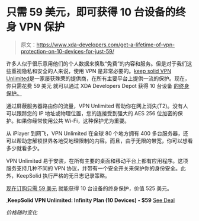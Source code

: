 # 只需 59 美元，即可获得 10 台设备的终身 VPN 保护

> 原文：<https://www.xda-developers.com/get-a-lifetime-of-vpn-protection-on-10-devices-for-just-59/>

许多人似乎很乐意用他们的个人数据来换取“免费”的内容和服务。但是对于我们这些重视隐私和安全的人来说，使用 VPN 是非常必要的。[keep solid VPN Unlimited](https://depot.xda-developers.com/sales/keepsolid-vpn-unlimited-lifetime-subscription-5?utm_source=xda-developers.com&utm_medium=referral&utm_campaign=keepsolid-vpn-unlimited-lifetime-subscription-5&utm_term=scsf-372010&utm_content=a0x1P000004NIlk&scsonar=1)是一家屡获殊荣的提供商，在所有主要平台上提供一流的保护。现在，你只需花费 59 美元 就可以通过 XDA Developers Depot 获得 10 台设备 [的终身保护。](https://depot.xda-developers.com/sales/keepsolid-vpn-unlimited-lifetime-subscription-5?utm_source=xda-developers.com&utm_medium=referral&utm_campaign=keepsolid-vpn-unlimited-lifetime-subscription-5&utm_term=scsf-372010&utm_content=a0x1P000004NIlk&scsonar=1)

通过屏蔽服务器路由你的流量，VPN Unlimited 帮助你在网上消失(T2)。没有人可以跟踪您的 IP 地址或物理位置，您的连接受到强大的 AES 256 位加密的保护。如果你经常使用公共 Wi-Fi，这种保护尤为重要。

从 iPlayer 到网飞，VPN Unlimited 在全球 80 个地方拥有 400 多台服务器，还可以帮助您解锁世界各地受地理限制的内容。而且，由于无限的带宽，你可以想看多少就看多少。

VPN Unlimited 易于安装，在所有主要的桌面和移动平台上都有应用程序。这项服务支持几种不同的 VPN 协议，并带有一个安全开关来保护你的身份安全。此外，KeepSolid 执行严格的无日志记录策略。

[现在订购只需 59 美元](https://depot.xda-developers.com/sales/keepsolid-vpn-unlimited-lifetime-subscription-5?utm_source=xda-developers.com&utm_medium=referral&utm_campaign=keepsolid-vpn-unlimited-lifetime-subscription-5&utm_term=scsf-372010&utm_content=a0x1P000004NIlk&scsonar=1) 就能获得 10 台设备的终身保护，价值 525 美元。

[ ](https://depot.xda-developers.com/sales/keepsolid-vpn-unlimited-lifetime-subscription-5?utm_source=xda-developers.com&utm_medium=referral-cta&utm_campaign=keepsolid-vpn-unlimited-lifetime-subscription-5&utm_term=scsf-372010&utm_content=a0x1P000004NIlk&scsonar=1)**KeepSolid VPN Unlimited: Infinity Plan (10 Devices) - $59** [See Deal](https://depot.xda-developers.com/sales/keepsolid-vpn-unlimited-lifetime-subscription-5?utm_source=xda-developers.com&utm_medium=referral-cta&utm_campaign=keepsolid-vpn-unlimited-lifetime-subscription-5&utm_term=scsf-372010&utm_content=a0x1P000004NIlk&scsonar=1)

*价格随时变化*